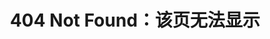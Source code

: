 ﻿---
title: 404 Not Found：该页无法显示
toc: false
comments: false
permalink: /404
---
<style type="text/css">
	.article-header {
		padding: 0;
		padding-top: 26px;
		border-left: none;
		text-align: center;
	}
	.article-header:hover {
		border-left: none;
	}
	.article-title {
		font-size: 2.1em;
	}
	strong a {
		color: #747474;
	}
	.article-meta {
		display: none;
	}
	.share {
		display: none;
	}
	.ds-meta {
		display: none;
	}
	.player {
		margin-left: -10px;
	}
	.sign {
		text-align: right;
		font-style: italic;
	}
  	#page-visit {
		display: none;
	}
	.center {
		text-align: center;
		height: 2.5em;
		font-weight: bold;
	}
	.article-entry hr {
		margin: 0;
	}
	.pic {
		text-align: center;
		margin: 0;
	}
	.pic br {
  		display: none;
  	}
	#container .article-info-post.article-info {
  	display: none;
  	}
	#container .article .article-title {
	padding: 0;
	}
</style>

